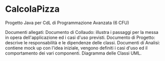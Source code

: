 # CalcolaPizza
Progetto Java per CdL di Programmazione Avanzata (6 CFU)

Documenti allegati:
  Documento di Collaudo: illustra i passaggi per la messa in opera dell'applicazione ed i casi d'uso previsti.
  Documento di Progetto: descrive le responsabilità e le dipendenze delle classi.
  Documenti di Analisi: contiene mock up con l'idea iniziale, vengono definiti i casi d'uso ed il comportamento dei vari componenti.
  Diagramma delle Classi UML.
